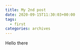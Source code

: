 ```yaml
---
title: My 2nd post
date: 2020-09-15T11:30:03+00:00
tags:
  - first
categories: archives
---
```

Hello there